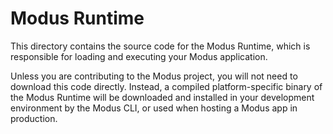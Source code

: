 # Modus Runtime

This directory contains the source code for the Modus Runtime,
which is responsible for loading and executing your Modus application.

Unless you are contributing to the Modus project, you will not need to download this code directly.
Instead, a compiled platform-specific binary of the Modus Runtime will be downloaded and installed
in your development environment by the Modus CLI, or used when hosting a Modus app in production.
